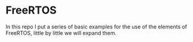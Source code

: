 # FreeRTOS
In this repo I put a series of basic examples for the use of the elements of FreeRTOS, little by little we will expand them.
